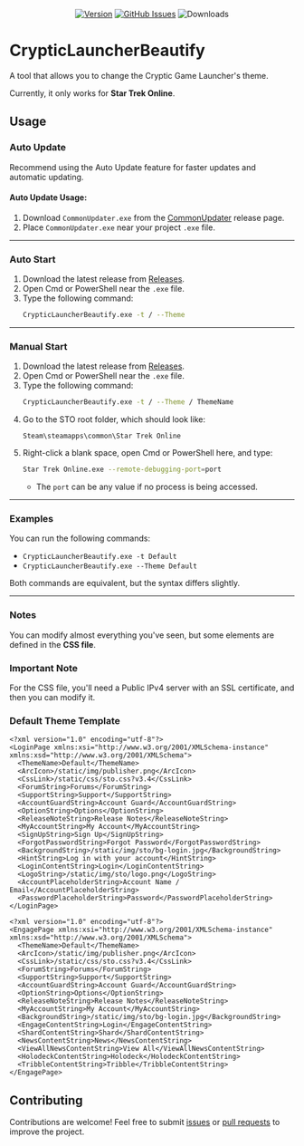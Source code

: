 <div align="center">
  
[![Version](https://img.shields.io/github/v/release/XKaguya/CrypticLauncherBeautify?sort=semver&style=flat-square&color=8DBBE9&label=Version)]()
[![GitHub Issues](https://img.shields.io/github/issues/XKaguya/CrypticLauncherBeautify/total?style=flat-square&label=Issues&color=d77982)](https://github.com/XKaguya/CrypticLauncherBeautify)
![Downloads](https://img.shields.io/github/downloads/XKaguya/CrypticLauncherBeautify/total?style=flat-square&label=Downloads&color=d77982)

</div>

# CrypticLauncherBeautify

A tool that allows you to change the Cryptic Game Launcher's theme.

Currently, it only works for **Star Trek Online**.

## Usage

### Auto Update
Recommend using the Auto Update feature for faster updates and automatic updating.

#### Auto Update Usage:
1. Download `CommonUpdater.exe` from the [CommonUpdater](https://github.com/XKaguya/CommonUpdater/releases/latest) release page.
2. Place `CommonUpdater.exe` near your project `.exe` file.

---

### Auto Start
1. Download the latest release from [Releases](https://github.com/XKaguya/CrypticLauncherBeautify/releases/latest).
2. Open Cmd or PowerShell near the `.exe` file.
3. Type the following command:
   ```bash
   CrypticLauncherBeautify.exe -t / --Theme
   ```

---

### Manual Start
1. Download the latest release from [Releases](https://github.com/XKaguya/CrypticLauncherBeautify/releases/latest).
2. Open Cmd or PowerShell near the `.exe` file.
3. Type the following command:
   ```bash
   CrypticLauncherBeautify.exe -t / --Theme / ThemeName
   ```
4. Go to the STO root folder, which should look like:
   ```plaintext
   Steam\steamapps\common\Star Trek Online
   ```
5. Right-click a blank space, open Cmd or PowerShell here, and type:
   ```bash
   Star Trek Online.exe --remote-debugging-port=port
   ```
   - The `port` can be any value if no process is being accessed.

---

### Examples
You can run the following commands:

- `CrypticLauncherBeautify.exe -t Default`
- `CrypticLauncherBeautify.exe --Theme Default`

Both commands are equivalent, but the syntax differs slightly.

---

### Notes
You can modify almost everything you've seen, but some elements are defined in the **CSS file**.

### **Important Note**
For the CSS file, you'll need a Public IPv4 server with an SSL certificate, and then you can modify it.

### Default Theme Template
```
<?xml version="1.0" encoding="utf-8"?>
<LoginPage xmlns:xsi="http://www.w3.org/2001/XMLSchema-instance" xmlns:xsd="http://www.w3.org/2001/XMLSchema">
  <ThemeName>Default</ThemeName>
  <ArcIcon>/static/img/publisher.png</ArcIcon>
  <CssLink>/static/css/sto.css?v3.4</CssLink>
  <ForumString>Forums</ForumString>
  <SupportString>Support</SupportString>
  <AccountGuardString>Account Guard</AccountGuardString>
  <OptionString>Options</OptionString>
  <ReleaseNoteString>Release Notes</ReleaseNoteString>
  <MyAccountString>My Account</MyAccountString>
  <SignUpString>Sign Up</SignUpString>
  <ForgotPasswordString>Forgot Password</ForgotPasswordString>
  <BackgroundString>/static/img/sto/bg-login.jpg</BackgroundString>
  <HintString>Log in with your account</HintString>
  <LoginContentString>Login</LoginContentString>
  <LogoString>/static/img/sto/logo.png</LogoString>
  <AccountPlaceholderString>Account Name / Email</AccountPlaceholderString>
  <PasswordPlaceholderString>Password</PasswordPlaceholderString>
</LoginPage>
```
```
<?xml version="1.0" encoding="utf-8"?>
<EngagePage xmlns:xsi="http://www.w3.org/2001/XMLSchema-instance" xmlns:xsd="http://www.w3.org/2001/XMLSchema">
  <ThemeName>Default</ThemeName>
  <ArcIcon>/static/img/publisher.png</ArcIcon>
  <CssLink>/static/css/sto.css?v3.4</CssLink>
  <ForumString>Forums</ForumString>
  <SupportString>Support</SupportString>
  <AccountGuardString>Account Guard</AccountGuardString>
  <OptionString>Options</OptionString>
  <ReleaseNoteString>Release Notes</ReleaseNoteString>
  <MyAccountString>My Account</MyAccountString>
  <BackgroundString>/static/img/sto/bg-login.jpg</BackgroundString>
  <EngageContentString>Login</EngageContentString>
  <ShardContentString>Shard</ShardContentString>
  <NewsContentString>News</NewsContentString>
  <ViewAllNewsContentString>View All</ViewAllNewsContentString>
  <HolodeckContentString>Holodeck</HolodeckContentString>
  <TribbleContentString>Tribble</TribbleContentString>
</EngagePage>
```

## Contributing
Contributions are welcome! Feel free to submit [issues](https://github.com/XKaguya/CrypticLauncherBeautify/issues) or [pull requests](https://github.com/XKaguya/CrypticLauncherBeautify/pulls) to improve the project.
